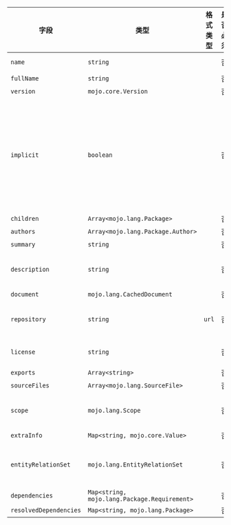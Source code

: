 | 字段 | 类型 | 格式类型 | 是否必须 | 默认值 | 说明 |
|---|---|---|---|---|---|
| `name` | `string` |  | 否 |  | package name |
| `fullName` | `string` |  | 否 |  |  |
| `version` | `mojo.core.Version` |  | 否 |  |  |
| `implicit` | `boolean` |  | 否 |  | Whether the Package represents something directly written in source orit was implicitly generated by the parser. |
| `children` | `Array<mojo.lang.Package>` |  | 否 |  |  |
| `authors` | `Array<mojo.lang.Package.Author>` |  | 否 |  |
| `summary` | `string` |  | 否 |  |
| `description` | `string` |  | 否 |  | A description of the package. |
| `document` | `mojo.lang.CachedDocument` |  | 否 |  |  |
| `repository` | `string` | `url` | 否 |  | URL of the package source repository. |
| `license` | `string` |  | 否 |  | The package license. |
| `exports` | `Array<string>` |  | 否 |  |  |
| `sourceFiles` | `Array<mojo.lang.SourceFile>` |  | 否 |  |  |
| `scope` | `mojo.lang.Scope` |  | 否 |  | package scope across all files |
| `extraInfo` | `Map<string, mojo.core.Value>` |  | 否 |  |
| `entityRelationSet` | `mojo.lang.EntityRelationSet` |  | 否 |  | entity relations analysis in the package |
| `dependencies` | `Map<string, mojo.lang.Package.Requirement>` |  | 否 |  |  |
| `resolvedDependencies` | `Map<string, mojo.lang.Package>` |  | 否 |  |  |
